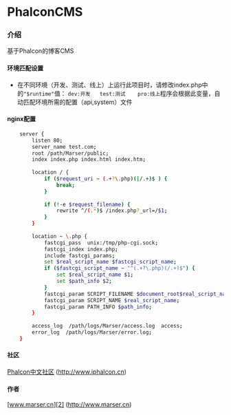 PhalconCMS
=================
### 介绍
基于Phalcon的博客CMS


#### 环境匹配设置
* 在不同环境（开发、测试、线上）上运行此项目时，请修改index.php中的``` "$runtime" ```值：
``` dev:开发   test:测试    pro:线上 ```程序会根据此变量，自动匹配环境所需的配置（api,system）文件

#### nginx配置
```bash
	server {
	    listen 80;
	    server_name test.com;
	    root /path/Marser/public;
	    index index.php index.html index.htm;
	
	    location / {
	        if ($request_uri ~ (.+?\.php)(|/.+)$ ) {
	            break;
	        }
	
	        if (!-e $request_filename) {
	            rewrite ^/(.*)$ /index.php?_url=/$1;
	        }
	    }
	
	    location ~ \.php {
	        fastcgi_pass  unix:/tmp/php-cgi.sock;
	        fastcgi_index index.php;
	        include fastcgi_params;
	        set $real_script_name $fastcgi_script_name;
	        if ($fastcgi_script_name ~ "^(.+?\.php)(/.+)$") {
	            set $real_script_name $1;
	            set $path_info $2;
	        }
	        fastcgi_param SCRIPT_FILENAME $document_root$real_script_name;
	        fastcgi_param SCRIPT_NAME $real_script_name;
	        fastcgi_param PATH_INFO $path_info;
	    }
	
	    access_log  /path/logs/Marser/access.log  access;
	    error_log  /path/logs/Marser/error.log;
	}
```

#### 社区
[Phalcon中文社区][1] (http://www.iphalcon.cn)

#### 作者
[www.marser.cn][2] (http://www.marser.cn)

[1]:	http://www.iphalcon.cn
[2]:	http://www.marser.cn
